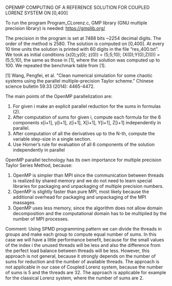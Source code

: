 
OPENMP COMPUTING OF A REFERENCE SOLUTION FOR COUPLED LORENZ SYSTEM ON [0,400]

To run the program Program_CLorenz.c,  GMP library (GNU multiple precision library) is needed: https://gmplib.org/

The precision in the program is set at 7488 bits ~2254 decimal digits. The order of the method is 2580. The solution is computed on [0,400].  At every 10 time units the solution is printed with 60 digits in the file “res_400.txt”. We took as initial conditions (x(0);y(0); z(0)) = (5;5;10); (X(0);Y(0);Z(0)) = (5;5;10),  the same as those in [1], where the solution was computed up to 100. We repeated the benchmark table from [1].

[1] Wang, Pengfei, et al. "Clean numerical simulation for some chaotic systems using the   parallel   multiple-precision Taylor scheme." Chinese science bulletin 59.33 (2014): 4465-4472.

The main points of the OpenMP parallelization are:
1) For given i make an explicit parallel reduction for the sums in formulas (2). 
2) After computation of sums for given i, compute each formula for the 6 components   x[i+1], y[i+1], z[i+1], X[i+1], Y[i+1], Z[i+1]  independently in parallel.
3) After computation of all the derivatives up to the N-th, compute the variable step-size in a single section.
4) Use Horner’s rule for evaluation of all 6 components of the solution independently in parallel

OpenMP  parallel technology has its own importance for multiple precision Taylor Series Method, because: 
1) OpenMP is simpler than MPI since the communication between threads is realized by shared memory and we do not need to learn special libraries for packaging and unpackaging of multiple precision numbers.
2) OpenMP is slightly faster than pure MPI, most likely because the additional overhead for packaging and unpackaging of the MPI massages.
3) OpenMP uses less memory, since the algorithm does not allow domain decomposition and the computational domain has to be multiplied by the number of MPI processes. 

Comment: Using SPMD programming pattern we can divide the threads in groups and make each group to compute equal number of sums. In this case we will have a little performance benefit, because for the small values of the index i the unused threads will be less and also the difference from the perfect load balance between threads will be less. However, this approach is not general, because it strongly depends on the number of sums for reduction and the number of available threads. The approach is not applicable in our case of Coupled Lorenz system, because the number of sums is 5 and the threads are 32. The approach is applicable for example for the classical Lorenz system, where the number of sums are 2.

